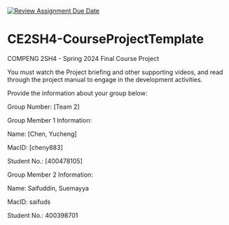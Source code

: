 [![Review Assignment Due Date](https://classroom.github.com/assets/deadline-readme-button-24ddc0f5d75046c5622901739e7c5dd533143b0c8e959d652212380cedb1ea36.svg)](https://classroom.github.com/a/RyhQHA96)
# CE2SH4-CourseProjectTemplate
COMPENG 2SH4 - Spring 2024
Final Course Project

You must watch the Project briefing and other supporting videos, and read through the project manual to engage in the development activities.

Provide the information about your group below:

Group Number: [Team 2]

Group Member 1 Information:

Name: [Chen, Yucheng]

MacID: [cheny883]

Student No.: [400478105]

Group Member 2 Information:

Name: Saifuddin, Suemayya

MacID: saifuds

Student No.: 400398701